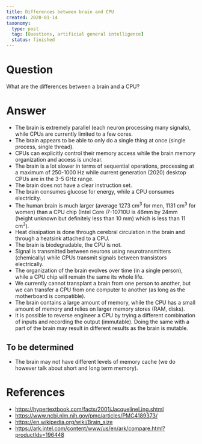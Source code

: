 ```yaml
---
title: Differences between brain and CPU
created: 2020-01-14
taxonomy:
  type: post
  tag: [Questions, artificial general intelligence]
  status: finished
---
```


# Question
What are the differences between a brain and a CPU?

# Answer
* The brain is extremely parallel (each neuron processing many signals), while CPUs are currently limited to a few cores.
* The brain appears to be able to only do a single thing at once (single process, single thread).
* CPUs can explicitly control their memory access while the brain memory organization and access is unclear.
* The brain is a lot slower in terms of sequential operations, processing at a maximum of 250-1000 Hz while current generation (2020) desktop CPUs are in the 3-5 GHz range.
* The brain does not have a clear instruction set.
* The brain consumes glucose for energy, while a CPU consumes electricity.
* The human brain is much larger (average 1273 cm<sup>3</sup> for men, 1131 cm<sup>3</sup> for women) than a CPU chip (Intel Core i7-10710U is 46mm by 24mm (height unknown but definitely less than 10 mm) which is less than 11 cm<sup>3</sup>).
* Heat dissipation is done through cerebral circulation in the brain and through a heatsink attached to a CPU.
* The brain is biodegradable, the CPU is not.
* Signal is transmitted between neurons using neurotransmitters (chemically) while CPUs transmit signals between transistors electrically.
* The organization of the brain evolves over time (in a single person), while a CPU chip will remain the same its whole life.
* We currently cannot transplant a brain from one person to another, but we can transfer a CPU from one computer to another (as long as the motherboard is compatible).
* The brain contains a large amount of memory, while the CPU has a small amount of memory and relies on larger memory stores (RAM, disks).
* It is possible to reverse engineer a CPU by trying a different combination of inputs and recording the output (immutable). Doing the same with a part of the brain may result in different results as the brain is mutable.

## To be determined
* The brain may not have different levels of memory cache (we do however talk about short and long term memory).

# References
* https://hypertextbook.com/facts/2001/JacquelineLing.shtml
* https://www.ncbi.nlm.nih.gov/pmc/articles/PMC4189373/
* https://en.wikipedia.org/wiki/Brain_size
* https://ark.intel.com/content/www/us/en/ark/compare.html?productIds=196448
